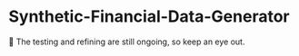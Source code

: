 # Synthetic-Financial-Data-Generator

🚸 The testing and refining are still ongoing, so keep an eye out.
